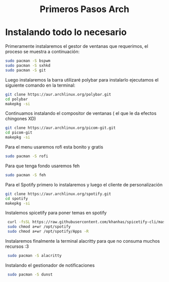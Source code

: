 <h1 align="center">Primeros Pasos Arch</h1>

# Instalando todo lo necesario

Primeramente instalaremos el gestor de ventanas que requerimos, el proceso se muestra a continuación:

```bash
sudo pacman -S bspwm
sudo pacman -S sxhkd
sudo pacman -S git
```

Luego instalaremos la barra utilizaré polybar para instalarlo ejecutamos el siguiente comando en la terminal:

```bash
git clone https://aur.archlinux.org/polybar.git
cd polybar
makepkg -si
```

Continuamos instalando el compositor de ventanas ( el que le da efectos chingones XD)

```bash
git clone https://aur.archlinux.org/picom-git.git
cd picom-git
makepkg -si
```

Para el menu usaremos rofi esta bonito y gratis

```bash
sudo pacman -S rofi
```

Para que tenga fondo usaremos feh

```bash
sudo pacman -S feh
```

Para el Spotify primero lo instalaremos y luego el cliente de personalización

```bash
git clone https://aur.archlinux.org/spotify.git
cd spotify
makepkg -si
```

Instalemos spicetify para poner temas en spotify

```bash
 curl -fsSL https://raw.githubusercontent.com/khanhas/spicetify-cli/master/install.sh | sh
 sudo chmod a+wr /opt/spotify
 sudo chmod a+wr /opt/spotify/Apps -R
 ```

Instalaremos finalmente la terminal alacritty para que no consuma muchos recursos :3

```bash
 sudo pacman -S alacritty
 ```

Instalando el gestionador de notificaciones

```bash
 sudo pacman -S dunst
```
